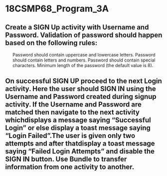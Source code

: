 # 18CSMP68_Program_3A


<h2>Create a SIGN Up activity with Username and Password. Validation of password should
happen based on the following rules:</h2>
<ul>
    <l1>Password should contain uppercase and lowercase letters.</li>
    <l1>Password should contain letters and numbers.</li>
    <l1>Password should contain special characters.</li>
    <l1>Minimum length of the password (the default value is 8).</li>
</ul>
<h2> On successful SIGN UP proceed to the next Login activity. Here the user should SIGN
IN using the Username and Password created during signup activity. If the Username and
Password are matched then navigate to the next activity whichdisplays a message saying
“Successful Login” or else display a toast message saying “Login Failed”.The user is
given only two attempts and after thatdisplay a toast message saying “Failed Login
Attempts” and disable the SIGN IN button. Use Bundle to transfer information from one
activity to another.</h2>
